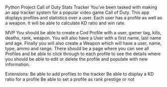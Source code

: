 
Python Project
Call of Duty Stats Tracker You’ve been tasked with making an app tracker system for a popular video game Call of Duty. This app displays profiles and statistics over a user. Each user has a profile as well as a weapon. It will be able to calculate KD ratio and win rate.

MVP You should be able to create a Cod Profile with a user, gamer tag, kills, deaths, rank, weapon. You will also have a User with a first name, last name and age. Finally you will also create a Weapon which will have a user, name, type, ammo and range.
There should be a page where you can see all Profiles and be able to click through to each profile to see the details where you should be able to edit or delete the profile and populate with new information.

Extensions: 
Be able to add profiles to the tracker 
Be able to display a KD ratio for a profile 
Be able to set a profile as rank prestige or not

